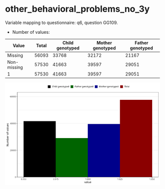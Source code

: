# other_behavioral_problems_no_3y
Variable mapping to questionnaire: q6, question GG109.
- Number of values:

| Value | Total | Child genotyped | Mother genotyped | Father genotyped |
| ----- | ----- | --------------- | ---------------- | ---------------- |
| Missing | 56093 | 33768 | 32172 | 21167 |
| Non-missing | 57530 | 41663 | 39597 | 29051 |
| 1 | 57530 | 41663 | 39597 | 29051 |



![](other_behavioral_problems_no_3y_n.png)



